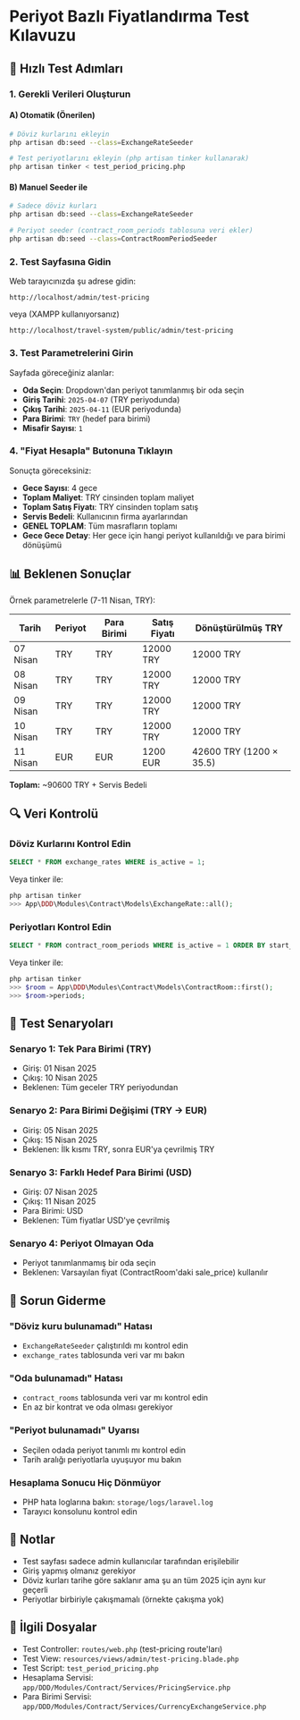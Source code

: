 # Periyot Bazlı Fiyatlandırma Test Kılavuzu

## 🚀 Hızlı Test Adımları

### 1. Gerekli Verileri Oluşturun

#### A) Otomatik (Önerilen)
```bash
# Döviz kurlarını ekleyin
php artisan db:seed --class=ExchangeRateSeeder

# Test periyotlarını ekleyin (php artisan tinker kullanarak)
php artisan tinker < test_period_pricing.php
```

#### B) Manuel Seeder ile
```bash
# Sadece döviz kurları
php artisan db:seed --class=ExchangeRateSeeder

# Periyot seeder (contract_room_periods tablosuna veri ekler)
php artisan db:seed --class=ContractRoomPeriodSeeder
```

### 2. Test Sayfasına Gidin

Web tarayıcınızda şu adrese gidin:
```
http://localhost/admin/test-pricing
```
veya (XAMPP kullanıyorsanız)
```
http://localhost/travel-system/public/admin/test-pricing
```

### 3. Test Parametrelerini Girin

Sayfada göreceğiniz alanlar:
- **Oda Seçin**: Dropdown'dan periyot tanımlanmış bir oda seçin
- **Giriş Tarihi**: `2025-04-07` (TRY periyodunda)
- **Çıkış Tarihi**: `2025-04-11` (EUR periyodunda)
- **Para Birimi**: `TRY` (hedef para birimi)
- **Misafir Sayısı**: `1`

### 4. "Fiyat Hesapla" Butonuna Tıklayın

Sonuçta göreceksiniz:
- **Gece Sayısı**: 4 gece
- **Toplam Maliyet**: TRY cinsinden toplam maliyet
- **Toplam Satış Fiyatı**: TRY cinsinden toplam satış
- **Servis Bedeli**: Kullanıcının firma ayarlarından
- **GENEL TOPLAM**: Tüm masrafların toplamı
- **Gece Gece Detay**: Her gece için hangi periyot kullanıldığı ve para birimi dönüşümü

## 📊 Beklenen Sonuçlar

Örnek parametrelerle (7-11 Nisan, TRY):

| Tarih | Periyot | Para Birimi | Satış Fiyatı | Dönüştürülmüş TRY |
|-------|---------|-------------|--------------|-------------------|
| 07 Nisan | TRY | TRY | 12000 TRY | 12000 TRY |
| 08 Nisan | TRY | TRY | 12000 TRY | 12000 TRY |
| 09 Nisan | TRY | TRY | 12000 TRY | 12000 TRY |
| 10 Nisan | TRY | TRY | 12000 TRY | 12000 TRY |
| 11 Nisan | EUR | EUR | 1200 EUR | 42600 TRY (1200 × 35.5) |

**Toplam:** ~90600 TRY + Servis Bedeli

## 🔍 Veri Kontrolü

### Döviz Kurlarını Kontrol Edin
```sql
SELECT * FROM exchange_rates WHERE is_active = 1;
```
Veya tinker ile:
```php
php artisan tinker
>>> App\DDD\Modules\Contract\Models\ExchangeRate::all();
```

### Periyotları Kontrol Edin
```sql
SELECT * FROM contract_room_periods WHERE is_active = 1 ORDER BY start_date;
```
Veya tinker ile:
```php
php artisan tinker
>>> $room = App\DDD\Modules\Contract\Models\ContractRoom::first();
>>> $room->periods;
```

## 🎯 Test Senaryoları

### Senaryo 1: Tek Para Birimi (TRY)
- Giriş: 01 Nisan 2025
- Çıkış: 10 Nisan 2025
- Beklenen: Tüm geceler TRY periyodundan

### Senaryo 2: Para Birimi Değişimi (TRY → EUR)
- Giriş: 05 Nisan 2025
- Çıkış: 15 Nisan 2025
- Beklenen: İlk kısmı TRY, sonra EUR'ya çevrilmiş TRY

### Senaryo 3: Farklı Hedef Para Birimi (USD)
- Giriş: 07 Nisan 2025
- Çıkış: 11 Nisan 2025
- Para Birimi: USD
- Beklenen: Tüm fiyatlar USD'ye çevrilmiş

### Senaryo 4: Periyot Olmayan Oda
- Periyot tanımlanmamış bir oda seçin
- Beklenen: Varsayılan fiyat (ContractRoom'daki sale_price) kullanılır

## 🐛 Sorun Giderme

### "Döviz kuru bulunamadı" Hatası
- `ExchangeRateSeeder` çalıştırıldı mı kontrol edin
- `exchange_rates` tablosunda veri var mı bakın

### "Oda bulunamadı" Hatası
- `contract_rooms` tablosunda veri var mı kontrol edin
- En az bir kontrat ve oda olması gerekiyor

### "Periyot bulunamadı" Uyarısı
- Seçilen odada periyot tanımlı mı kontrol edin
- Tarih aralığı periyotlarla uyuşuyor mu bakın

### Hesaplama Sonucu Hiç Dönmüyor
- PHP hata loglarına bakın: `storage/logs/laravel.log`
- Tarayıcı konsolunu kontrol edin

## 📝 Notlar

- Test sayfası sadece admin kullanıcılar tarafından erişilebilir
- Giriş yapmış olmanız gerekiyor
- Döviz kurları tarihe göre saklanır ama şu an tüm 2025 için aynı kur geçerli
- Periyotlar birbiriyle çakışmamalı (örnekte çakışma yok)

## 🔗 İlgili Dosyalar

- Test Controller: `routes/web.php` (test-pricing route'ları)
- Test View: `resources/views/admin/test-pricing.blade.php`
- Test Script: `test_period_pricing.php`
- Hesaplama Servisi: `app/DDD/Modules/Contract/Services/PricingService.php`
- Para Birimi Servisi: `app/DDD/Modules/Contract/Services/CurrencyExchangeService.php`
